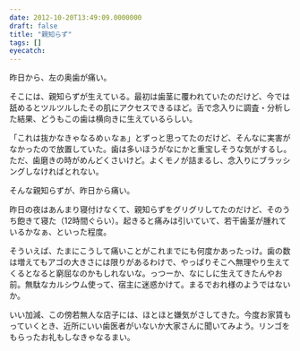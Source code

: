 ```yaml
---
date: 2012-10-20T13:49:09.0000000
draft: false
title: "親知らず"
tags: []
eyecatch: 
---
```

<p>昨日から、左の奥歯が痛い。</p><p>そこには、親知らずが生えている。最初は歯茎に覆われていたのだけど、今では舐めるとツルツルしたその肌にアクセスできるほど。舌で念入りに調査・分析した結果、どうもこの歯は横向きに生えているらしい。</p><p>「これは抜かなきゃなるめぃなぁ」とずっと思ってたのだけど、そんなに実害がなかったので放置していた。歯は多いほうがなにかと重宝しそうな気がするし。ただ、歯磨きの時がめんどくさいけど。よくモノが詰まるし、念入りにブラッシングしなければとれない。</p><p>そんな親知らずが、昨日から痛い。</p><p>昨日の夜はあんまり寝付けなくて、親知らずをグリグリしてたのだけど、そのうち飽きて寝た（12時間ぐらい）。起きると痛みは引いていて、若干歯茎が腫れているかなぁ、といった程度。</p><p>そういえば、たまにこうして痛いことがこれまでにも何度かあったっけ。歯の数は増えてもアゴの大きさには限りがあるわけで、やっぱりそこへ無理やり生えてくるとなると窮屈なのかもしれないな。っつーか、なにしに生えてきたんやお前。無駄なカルシウム使って、宿主に迷惑かけて。まるでおれ様のようではないか。</p><p>いい加減、この傍若無人な店子には、ほとほと嫌気がさしてきた。今度お家賃もっていくとき、近所にいい歯医者がいないか大家さんに聞いてみよう。リンゴをもらったお礼もしなきゃなるまい。</p>
